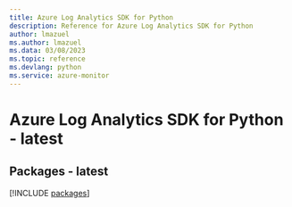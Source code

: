 ```yaml
---
title: Azure Log Analytics SDK for Python
description: Reference for Azure Log Analytics SDK for Python
author: lmazuel
ms.author: lmazuel
ms.data: 03/08/2023
ms.topic: reference
ms.devlang: python
ms.service: azure-monitor
---
```

# Azure Log Analytics SDK for Python - latest
## Packages - latest
[!INCLUDE [packages](log-analytics-index.md)]